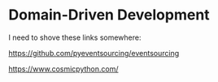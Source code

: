 # Domain-Driven Development

I need to shove these links somewhere:

<https://github.com/pyeventsourcing/eventsourcing>

<https://www.cosmicpython.com/>
